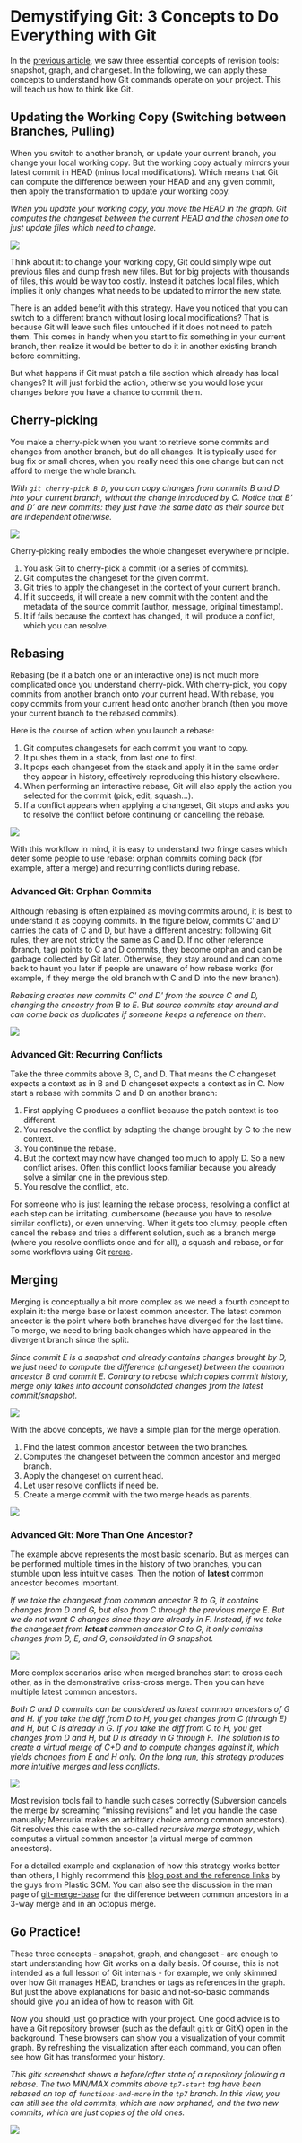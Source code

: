 # Demystifying Git: 3 Concepts to Do Everything with Git

In the [previous article](./demystifying_git1.md), we saw three essential concepts of revision tools: snapshot, graph, and changeset. In the following, we can apply these concepts to understand how Git commands operate on your project. This will teach us how to think like Git.

## Updating the Working Copy (Switching between Branches, Pulling)

When you switch to another branch, or update your current branch, you change your local working copy. But the working copy actually mirrors your latest commit in HEAD (minus local modifications). Which means that Git can compute the difference between your HEAD and any given commit, then apply the transformation to update your working copy.

_When you update your working copy, you move the HEAD in the graph. Git computes the changeset between the current HEAD and the chosen one to just update files which need to change._

![](./working_copy_update.png)

Think about it: to change your working copy, Git could simply wipe out previous files and dump fresh new files. But for big projects with thousands of files, this would be way too costly. Instead it patches local files, which implies it only changes what needs to be updated to mirror the new state.

There is an added benefit with this strategy. Have you noticed that you can switch to a different branch without losing local modifications? That is because Git will leave such files untouched if it does not need to patch them. This comes in handy when you start to fix something in your current branch, then realize it would be better to do it in another existing branch before committing.

But what happens if Git must patch a file section which already has local changes? It will just forbid the action, otherwise you would lose your changes before you have a chance to commit them.

## Cherry-picking

You make a cherry-pick when you want to retrieve some commits and changes from another branch, but do all changes. It is typically used for bug fix or small chores, when you really need this one change but can not afford to merge the whole branch.

_With `git cherry-pick B D`, you can copy changes from commits B and D into your current branch, without the change introduced by C. Notice that B’ and D’ are new commits: they just have the same data as their source but are independent otherwise._

![](./cherrypick.gif)

Cherry-picking really embodies the whole changeset everywhere principle.

1.  You ask Git to cherry-pick a commit (or a series of commits).
2.  Git computes the changeset for the given commit.
3.  Git tries to apply the changeset in the context of your current branch.
4.  If it succeeds, it will create a new commit with the content and the metadata of the source commit (author, message, original timestamp).
5.  It if fails because the context has changed, it will produce a conflict, which you can resolve.

## Rebasing

Rebasing (be it a batch one or an interactive one) is not much more complicated once you understand cherry-pick. With cherry-pick, you copy commits from another branch onto your current head. With rebase, you copy commits from your current head onto another branch (then you move your current branch to the rebased commits).

Here is the course of action when you launch a rebase:

1.  Git computes changesets for each commit you want to copy.
2.  It pushes them in a stack, from last one to first.
3.  It pops each changeset from the stack and apply it in the same order they appear in history, effectively reproducing this history elsewhere.
4.  When performing an interactive rebase, Git will also apply the action you selected for the commit (pick, edit, squash…).
5.  If a conflict appears when applying a changeset, Git stops and asks you to resolve the conflict before continuing or cancelling the rebase.

![](./rebase.gif)

With this workflow in mind, it is easy to understand two fringe cases which deter some people to use rebase: orphan commits coming back (for example, after a merge) and recurring conflicts during rebase.

### Advanced Git: Orphan Commits

Although rebasing is often explained as moving commits around, it is best to understand it as copying commits. In the figure below, commits C’ and D’  carries the data of C and D, but have a different ancestry: following Git rules, they are not strictly the same as C and D. If no other reference (branch, tag) points to C and D commits, they become orphan and can be garbage collected by Git later. Otherwise, they stay around and can come back to haunt you later if people are unaware of how rebase works (for example, if they merge the old branch with C and D into the new branch).

_Rebasing creates new commits C' and D' from the source C and D, changing the ancestry from B to E. But source commits stay around and can come back as duplicates if someone keeps a reference on them._

![](./rebase_orphan.png)

### Advanced Git: Recurring Conflicts

Take the three commits above B, C, and D. That means the C changeset expects a context as in B and D changeset expects a context as in C. Now start a rebase with commits C and D on another branch:

1.  First applying C produces a conflict because the patch context is too different.
2.  You resolve the conflict by adapting the change brought by C to the new context.
3.  You continue the rebase.
4.  But the context may now have changed too much to apply D. So a new conflict arises. Often this conflict looks familiar because you already solve a similar one in the previous step.
5.  You resolve the conflict, etc.

For someone who is just learning the rebase process, resolving a conflict at each step can be irritating, cumbersome (because you have to resolve similar conflicts), or even unnerving. When it gets too clumsy, people often cancel the rebase and tries a different solution, such as a branch merge (where you resolve conflicts once and for all), a squash and rebase, or for some workflows using Git [rerere](http://git-scm.com/blog/2010/03/08/rerere.html).

## Merging

Merging is conceptually a bit more complex as we need a fourth concept to explain it: the merge base or latest common ancestor. The latest common ancestor is the point where both branches have diverged for the last time. To merge, we need to bring back changes which have appeared in the divergent branch since the split.

_Since commit E is a snapshot and already contains changes brought by D, we just need to compute the difference (changeset) between the common ancestor B and commit E. Contrary to rebase which copies commit history, merge only takes into account consolidated changes from the latest commit/snapshot._

![](./merge_step1.png)

With the above concepts, we have a simple plan for the merge operation.

1.  Find the latest common ancestor between the two branches.
2.  Computes the changeset between the common ancestor and merged branch.
3.  Apply the changeset on current head.
4.  Let user resolve conflicts if need be.
5.  Create a merge commit with the two merge heads as parents.

![](./merge_step2.png)

### Advanced Git: More Than One Ancestor?

The example above represents the most basic scenario. But as merges can be performed multiple times in the history of two branches, you can stumble upon less intuitive cases. Then the notion of **latest** common ancestor becomes important.

_If we take the changeset from common ancestor B to G, it contains changes from D and G, but also from C through the previous merge E. But we do not want C changes since they are already in F. Instead, if we take the changeset from **latest** common ancestor C to G, it only contains changes from D, E, and G, consolidated in G snapshot._

![](./merge_ancestors.png)

More complex scenarios arise when merged branches start to cross each other, as in the demonstrative criss-cross merge. Then you can have multiple latest common ancestors.

_Both C and D commits can be considered as latest common ancestors of G and H. If you take the diff from D to H, you get changes from C (through E) and H, but C is already in G. If you take the diff from C to H, you get changes from D and H, but D is already in G through F. The solution is to create a virtual merge of C+D and to compute changes against it, which yields changes from E and H only. On the long run, this strategy produces more intuitive merges and less conflicts._

![](./merge_crisscross.png)

Most revision tools fail to handle such cases correctly (Subversion cancels the merge by screaming “missing revisions” and let you handle the case manually; Mercurial makes an arbitrary choice among common ancestors). Git resolves this case with the so-called _recursive merge strategy_, which computes a virtual common ancestor (a virtual merge of common ancestors).

For a detailed example and explanation of how this strategy works better than others, I highly recommend this [blog post and the reference links](http://codicesoftware.blogspot.com/2011/09/merge-recursive-strategy.html) by the guys from Plastic SCM. You can also see the discussion in the man page of [git-merge-base](http://git-scm.com/docs/git-merge-base) for the difference between common ancestors in a 3-way merge and in an octopus merge.

## Go Practice!

These three concepts - snapshot, graph, and changeset - are enough to start understanding how Git works on a daily basis. Of course, this is not intended as a full lesson of Git internals - for example, we only skimmed over how Git manages HEAD, branches or tags as references in the graph. But just the above explanations for basic and not-so-basic commands should give you an idea of how to reason with Git.

Now you should just go practice with your project. One good advice is to have a Git repository browser (such as the default `gitk` or GitX) open in the background. These browsers can show you a visualization of your commit graph. By refreshing the visualization after each command, you can often see how Git has transformed your history.

_This gitk screenshot shows a before/after state of a repository following a rebase. The two MIN/MAX commits above `tp7-start` tag have been rebased on top of `functions-and-more` in the `tp7` branch. In this view, you can still see the old commits, which are now orphaned, and the two new commits, which are just copies of the old ones._

![](./gitk_rebase.png)
